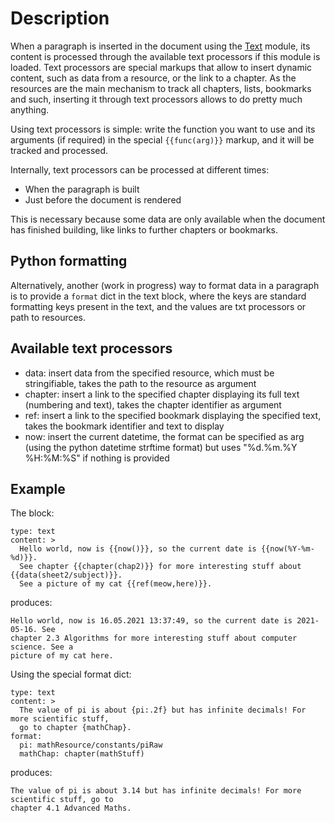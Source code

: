 # Description

When a paragraph is inserted in the document using the [Text](../Text) module, its content is processed through the available text processors if this module is loaded. Text processors are special markups that allow to insert dynamic content, such as data from a resource, or the link to a chapter. As the resources are the main mechanism to track all chapters, lists, bookmarks and such, inserting it through text processors allows to do pretty much anything.

Using text processors is simple: write the function you want to use and its arguments (if required) in the special `{{func(arg)}}` markup, and it will be tracked and processed.

Internally, text processors can be processed at different times:
- When the paragraph is built
- Just before the document is rendered

This is necessary because some data are only available when the document has finished building, like links to further chapters or bookmarks.

## Python formatting
Alternatively, another (work in progress) way to format data in a paragraph is to provide a `format` dict in the text block, where the keys are standard formatting keys present in the text, and the values are txt processors or path to resources.

## Available text processors
- data: insert data from the specified resource, which must be stringifiable, takes the path to the resource as argument
- chapter: insert a link to the specified chapter displaying its full text (numbering and text), takes the chapter identifier as argument
- ref: insert a link to the specified bookmark displaying the specified text, takes the bookmark identifier and text to display
- now: insert the current datetime, the format can be specified as arg (using the python datetime strftime format) but uses "%d.%m.%Y %H:%M:%S" if nothing is provided

## Example
The block:

```
type: text
content: >
  Hello world, now is {{now()}}, so the current date is {{now(%Y-%m-%d)}}.
  See chapter {{chapter(chap2)}} for more interesting stuff about {{data(sheet2/subject)}}.
  See a picture of my cat {{ref(meow,here)}}.
```
produces:
```
Hello world, now is 16.05.2021 13:37:49, so the current date is 2021-05-16. See
chapter 2.3 Algorithms for more interesting stuff about computer science. See a
picture of my cat here.
```

Using the special format dict:
```
type: text
content: >
  The value of pi is about {pi:.2f} but has infinite decimals! For more scientific stuff,
  go to chapter {mathChap}.
format:
  pi: mathResource/constants/piRaw
  mathChap: chapter(mathStuff)
```
produces:
```
The value of pi is about 3.14 but has infinite decimals! For more scientific stuff, go to
chapter 4.1 Advanced Maths.
```
